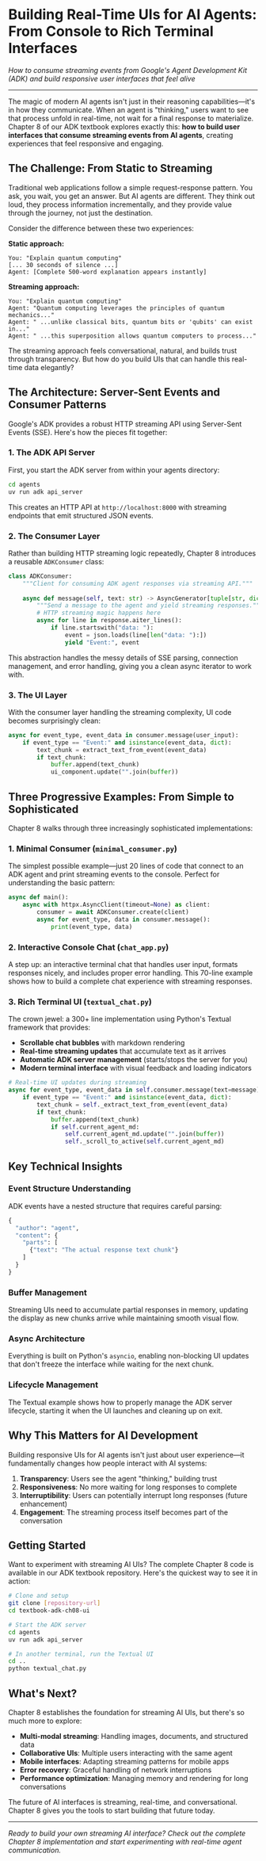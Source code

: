 # Building Real-Time UIs for AI Agents: From Console to Rich Terminal Interfaces

*How to consume streaming events from Google's Agent Development Kit (ADK) and build responsive user interfaces that feel alive*

---

The magic of modern AI agents isn't just in their reasoning capabilities—it's in how they communicate. When an agent is "thinking," users want to see that process unfold in real-time, not wait for a final response to materialize. Chapter 8 of our ADK textbook explores exactly this: **how to build user interfaces that consume streaming events from AI agents**, creating experiences that feel responsive and engaging.

## The Challenge: From Static to Streaming

Traditional web applications follow a simple request-response pattern. You ask, you wait, you get an answer. But AI agents are different. They think out loud, they process information incrementally, and they provide value through the journey, not just the destination.

Consider the difference between these two experiences:

**Static approach:**
```
You: "Explain quantum computing"
[... 30 seconds of silence ...]
Agent: [Complete 500-word explanation appears instantly]
```

**Streaming approach:**
```
You: "Explain quantum computing"
Agent: "Quantum computing leverages the principles of quantum mechanics..."
Agent: " ...unlike classical bits, quantum bits or 'qubits' can exist in..."
Agent: " ...this superposition allows quantum computers to process..."
```

The streaming approach feels conversational, natural, and builds trust through transparency. But how do you build UIs that can handle this real-time data elegantly?

## The Architecture: Server-Sent Events and Consumer Patterns

Google's ADK provides a robust HTTP streaming API using Server-Sent Events (SSE). Here's how the pieces fit together:

### 1. The ADK API Server
First, you start the ADK server from within your agents directory:
```bash
cd agents
uv run adk api_server
```

This creates an HTTP API at `http://localhost:8000` with streaming endpoints that emit structured JSON events.

### 2. The Consumer Layer
Rather than building HTTP streaming logic repeatedly, Chapter 8 introduces a reusable `ADKConsumer` class:

```python
class ADKConsumer:
    """Client for consuming ADK agent responses via streaming API."""
    
    async def message(self, text: str) -> AsyncGenerator[tuple[str, dict], None]:
        """Send a message to the agent and yield streaming responses."""
        # HTTP streaming magic happens here
        async for line in response.aiter_lines():
            if line.startswith("data: "):
                event = json.loads(line[len("data: "):])
                yield "Event:", event
```

This abstraction handles the messy details of SSE parsing, connection management, and error handling, giving you a clean async iterator to work with.

### 3. The UI Layer
With the consumer layer handling the streaming complexity, UI code becomes surprisingly clean:

```python
async for event_type, event_data in consumer.message(user_input):
    if event_type == "Event:" and isinstance(event_data, dict):
        text_chunk = extract_text_from_event(event_data)
        if text_chunk:
            buffer.append(text_chunk)
            ui_component.update("".join(buffer))
```

## Three Progressive Examples: From Simple to Sophisticated

Chapter 8 walks through three increasingly sophisticated implementations:

### 1. Minimal Consumer (`minimal_consumer.py`)
The simplest possible example—just 20 lines of code that connect to an ADK agent and print streaming events to the console. Perfect for understanding the basic pattern:

```python
async def main():
    async with httpx.AsyncClient(timeout=None) as client:
        consumer = await ADKConsumer.create(client)
        async for event_type, data in consumer.message():
            print(event_type, data)
```

### 2. Interactive Console Chat (`chat_app.py`)
A step up: an interactive terminal chat that handles user input, formats responses nicely, and includes proper error handling. This 70-line example shows how to build a complete chat experience with streaming responses.

### 3. Rich Terminal UI (`textual_chat.py`)
The crown jewel: a 300+ line implementation using Python's Textual framework that provides:

- **Scrollable chat bubbles** with markdown rendering
- **Real-time streaming updates** that accumulate text as it arrives
- **Automatic ADK server management** (starts/stops the server for you)
- **Modern terminal interface** with visual feedback and loading indicators

```python
# Real-time UI updates during streaming
async for event_type, event_data in self.consumer.message(text=message):
    if event_type == "Event:" and isinstance(event_data, dict):
        text_chunk = self._extract_text_from_event(event_data)
        if text_chunk:
            buffer.append(text_chunk)
            if self.current_agent_md:
                self.current_agent_md.update("".join(buffer))
                self._scroll_to_active(self.current_agent_md)
```

## Key Technical Insights

### Event Structure Understanding
ADK events have a nested structure that requires careful parsing:
```python
{
  "author": "agent",
  "content": {
    "parts": [
      {"text": "The actual response text chunk"}
    ]
  }
}
```

### Buffer Management
Streaming UIs need to accumulate partial responses in memory, updating the display as new chunks arrive while maintaining smooth visual flow.

### Async Architecture
Everything is built on Python's `asyncio`, enabling non-blocking UI updates that don't freeze the interface while waiting for the next chunk.

### Lifecycle Management
The Textual example shows how to properly manage the ADK server lifecycle, starting it when the UI launches and cleaning up on exit.

## Why This Matters for AI Development

Building responsive UIs for AI agents isn't just about user experience—it fundamentally changes how people interact with AI systems:

1. **Transparency**: Users see the agent "thinking," building trust
2. **Responsiveness**: No more waiting for long responses to complete
3. **Interruptibility**: Users can potentially interrupt long responses (future enhancement)
4. **Engagement**: The streaming process itself becomes part of the conversation

## Getting Started

Want to experiment with streaming AI UIs? The complete Chapter 8 code is available in our ADK textbook repository. Here's the quickest way to see it in action:

```bash
# Clone and setup
git clone [repository-url]
cd textbook-adk-ch08-ui

# Start the ADK server
cd agents
uv run adk api_server

# In another terminal, run the Textual UI
cd ..
python textual_chat.py
```

## What's Next?

Chapter 8 establishes the foundation for streaming AI UIs, but there's so much more to explore:

- **Multi-modal streaming**: Handling images, documents, and structured data
- **Collaborative UIs**: Multiple users interacting with the same agent
- **Mobile interfaces**: Adapting streaming patterns for mobile apps
- **Error recovery**: Graceful handling of network interruptions
- **Performance optimization**: Managing memory and rendering for long conversations

The future of AI interfaces is streaming, real-time, and conversational. Chapter 8 gives you the tools to start building that future today.

---

*Ready to build your own streaming AI interface? Check out the complete Chapter 8 implementation and start experimenting with real-time agent communication.*